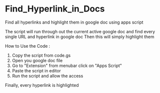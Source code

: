 # Find_Hyperlink_in_Docs
Find all hyperlinks and highlight them in google doc using apps script

The script will run through out the current active google doc and find every single URL and hyperlink in google doc 
Then this will simply highlight them 

How to Use the Code : 

1. Copy the script from code.gs
2. Open you google doc file 
3. Go to "Extension" from menubar click on "Apps Script"
4. Paste the script in editor
5. Run the script and allow the access 

Finally, every hyperlink is highlighted 




